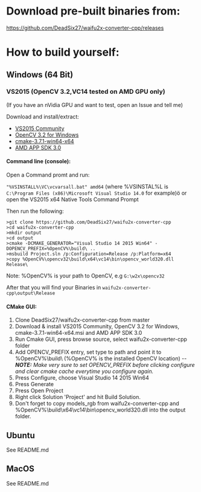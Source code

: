 # Download pre-built binaries from:

https://github.com/DeadSix27/waifu2x-converter-cpp/releases

# How to build yourself:

## Windows (64 Bit)

### VS2015 (OpenCV 3.2,VC14 tested on AMD GPU only)

(If you have an nVidia GPU and want to test, open an Issue and tell me)

Download and install/extract: 
* [VS2015 Community](https://www.visualstudio.com/downloads/)
* [OpenCV 3.2 for Windows](http://opencv.org/downloads.html)
* [cmake-3.7.1-win64-x64](https://cmake.org/download/)
* [AMD APP SDK 3.0](http://developer.amd.com/tools-and-sdks/opencl-zone/amd-accelerated-parallel-processing-app-sdk/)

#### Command line (console):

Open a Command promt and run:

`"%VSINSTALL%\VC\vcvarsall.bat" amd64` (where %VSINSTAL%L is `C:\Program Files (x86)\Microsoft Visual Studio 14.0` for example)ö
or open the VS2015 x64 Native Tools Command Prompt

Then run the following:

```
>git clone https://github.com/DeadSix27/waifu2x-converter-cpp
>cd waifu2x-converter-cpp
>mkdir output
>cd output
>cmake -DCMAKE_GENERATOR="Visual Studio 14 2015 Win64" -DOPENCV_PREFIX=%OpenCV%\build\ ..
>msbuild Project.sln /p:Configuration=Release /p:Platform=x64
>copy %OpenCV%\opencv32\build\x64\vc14\bin\opencv_world320.dll Release\
```
Note: %OpenCV% is your path to OpenCV, e.g `G:\w2x\opencv32`

After that you will find your Binaries in `waifu2x-converter-cpp\output\Release`

#### CMake GUI:

1. Clone DeadSix27/waifu2x-converter-cpp from master
2. Download & install VS2015 Community, OpenCV 3.2 for Windows, cmake-3.7.1-win64-x64.msi and AMD APP SDK 3.0
3. Run Cmake GUI, press browse source, select waifu2x-converter-cpp folder
4. Add OPENCV_PREFIX entry, set type to path and point it to %OpenCV%\build\ (%OpenCV% is the installed OpenCV location) -- ***NOTE:** Make very sure to set OPENCV_PREFIX before clicking configure and clear cmake cache everytime you configure again.*
5. Press Configure, choose Visual Studio 14 2015 Win64
6. Press Generate
7. Press Open Project
8. Right click Solution 'Project' and hit Build Solution.
9. Don't forget to copy models_rgb from waifu2x-converter-cpp and %OpenCV%\build\x64\vc14\bin\opencv_world320.dll into the output folder.

## Ubuntu

See README.md
## MacOS

See README.md

